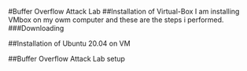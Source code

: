 #Buffer Overflow Attack Lab
##Installation of Virtual-Box
I am installing VMbox on my owm computer and these are the steps i performed.
###Downloading

##Installation of Ubuntu 20.04 on VM

##Buffer Overflow Attack Lab setup
